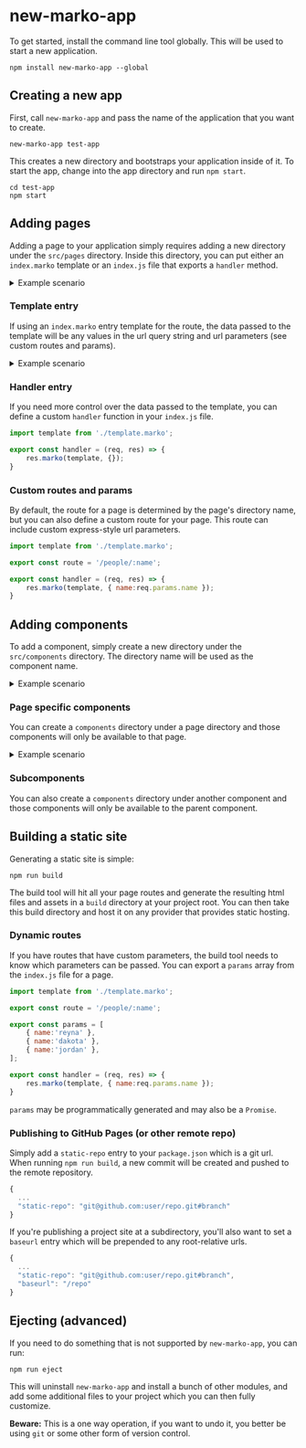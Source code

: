 # new-marko-app

To get started, install the command line tool globally.  This will be used to start a new application.

```
npm install new-marko-app --global
```

## Creating a new app

First, call `new-marko-app` and pass the name of the application that you want to create.

```
new-marko-app test-app
```

This creates a new directory and bootstraps your application inside of it.  To start the app, change into the app directory and run `npm start`.

```
cd test-app
npm start
```

## Adding pages

Adding a page to your application simply requires adding a new directory under the `src/pages` directory.  Inside this directory, you can put either an `index.marko` template or an `index.js` file that exports a `handler` method.

<details>
<summary>Example scenario</summary>
>
> Given a directory structure like this:
>
> ```
> ⤷ src/
>    ⤷ pages/
>       ⤷ my-page/
>          ⤷ index.marko
> ```
>
> Hitting `/my-page` will render `index.marko`.
</details>

### Template entry

If using an `index.marko` entry template for the route, the data passed to the template will be any values in the url query string and url parameters (see custom routes and params).  

<details>
<summary>Example scenario</summary>
>
> Given a route:
> ```
> /people/:name
> ```
>
> And a template:
> ```html
> <ul>
>     <li>${data.name}</li>
>     <li>${data.age}</li>
</ul>
> ```
>
> When you hit the following url:
> ```
> /people/frank?age=27
> ```
>
> The rendered output would be:
> ```html
> <ul>
>     <li>frank</li>
>     <li>27</li>
> </ul>
> ```
</details>

### Handler entry

If you need more control over the data passed to the template, you can define a custom `handler` function in your `index.js` file.

```js
import template from './template.marko';

export const handler = (req, res) => {
    res.marko(template, {});
}
```

### Custom routes and params

By default, the route for a page is determined by the page's directory name, but you can also define a custom route for your page.  This route can include custom express-style url parameters.

```js
import template from './template.marko';

export const route = '/people/:name';

export const handler = (req, res) => {
    res.marko(template, { name:req.params.name });
}
```

## Adding components

To add a component, simply create a new directory under the `src/components` directory.  The directory name will be used as the component name.

<details>
<summary>Example scenario</summary>
>
> Given a directory structure like this:
>
> ```
> ⤷ src/
>    ⤷ components/
>       ⤷ my-component/
>          ⤷ index.marko
> ```
>
> You will be able to use your component in any other component template or page template:
> ```html
> <my-component foo=123/>
> ```
</details>

### Page specific components

You can create a `components` directory under a page directory and those components will only be available to that page.

<details>
<summary>Example scenario</summary>
>
> Given a directory structure like this:
>
> ```
> ⤷ src/
>    ⤷ pages/
>       ⤷ my-page/
>          ⤷ components/
>             ⤷ my-component/
>                ⤷ index.marko
>          ⤷ index.marko
> ```
>
> You will only be able to use your component in from the `my-page/index.marko` template or other components defined under `my-page/components`.
</details>

### Subcomponents

You can also create a `components` directory under another component and those components will only be available to the parent component.

## Building a static site

Generating a static site is simple:

```
npm run build
```

The build tool will hit all your page routes and generate the resulting html files and assets in a `build` directory at your project root.  You can then take this build directory and host it on any provider that provides static hosting.

### Dynamic routes

If you have routes that have custom parameters, the build tool needs to know which parameters can be passed.  You can export a `params` array from the `index.js` file for a page.

```js
import template from './template.marko';

export const route = '/people/:name';

export const params = [
    { name:'reyna' },
    { name:'dakota' },
    { name:'jordan' },
];

export const handler = (req, res) => {
    res.marko(template, { name:req.params.name });
}
```

`params` may be programmatically generated and may also be a `Promise`.

### Publishing to GitHub Pages (or other remote repo)

Simply add a `static-repo` entry to your `package.json` which is a git url.  When running `npm run build`, a new commit will be created and pushed to the remote repository.

```js
{
  ...
  "static-repo": "git@github.com:user/repo.git#branch"
}
```

If you're publishing a project site at a subdirectory, you'll also want to set a `baseurl` entry which will be prepended to any root-relative urls.

```js
{
  ...
  "static-repo": "git@github.com:user/repo.git#branch",
  "baseurl": "/repo"
}
```

## Ejecting (advanced)

If you need to do something that is not supported by `new-marko-app`, you can run:

```
npm run eject
```

This will uninstall `new-marko-app` and install a bunch of other modules, and add some additional files to your project which you can then fully customize.

**Beware:** This is a one way operation, if you want to undo it, you better be using `git` or some other form of version control.
